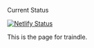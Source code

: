 Current Status

[![Netlify Status](https://api.netlify.com/api/v1/badges/96f731eb-0840-414f-9634-5a4c4dd984f7/deploy-status)](https://app.netlify.com/sites/gorgeous-bonbon-fefab9/deploys)




This is the page for traindle.



